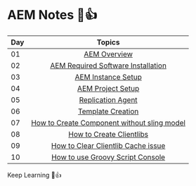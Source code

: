 # AEM Notes 🩷👍

| Day |   Topics     | 
| ----- | :------------------: |
| 01    |  [ AEM Overview](./AEM-Notes/01_AEM_Overview.md) |
| 02    |  [ AEM Required Software Installation](./AEM-Notes/02_Software_Installations.md) |
| 03    |  [ AEM Instance Setup](./AEM-Notes/03_AEM_Instances_Setup.md) |
| 04    |  [ AEM Project Setup](./AEM-Notes/04_AEM_Project_Setup.md) |
| 05    |  [ Replication Agent](./AEM-Notes/05_Replication&ReverseReplication.md) |
| 06    |  [ Template Creation](./AEM-Notes/06_Templates.md) |
| 07    |  [ How to Create Component without sling model](./AEM-Notes/07_Create_Component.md) |
| 08    |  [ How to Create Clientlibs](./AEM-Notes/08_Clientlibs_creation.md) |
| 09    |  [ How to Clear Clientlib Cache issue](./AEM-Notes/09_Clientlibs_Clear_Cache.md) |
| 10    |  [ How to use Groovy Script Console](./AEM-Notes/10_Groovy_Script.md) |

Keep Learning 🩷👍
